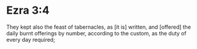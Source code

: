 # Ezra 3:4

They kept also the feast of tabernacles, as [it is] written, and [offered] the daily burnt offerings by number, according to the custom, as the duty of every day required;